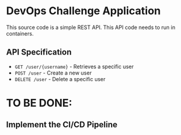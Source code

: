 # DevOps Challenge Application

This source code is a simple REST API. This API code needs to run in containers.

## API Specification

* `GET /user/{username}` - Retrieves a specific user
* `POST /user` - Create a new user
* `DELETE /user` - Delete a specific user

# TO BE DONE:

## Implement the CI/CD Pipeline

